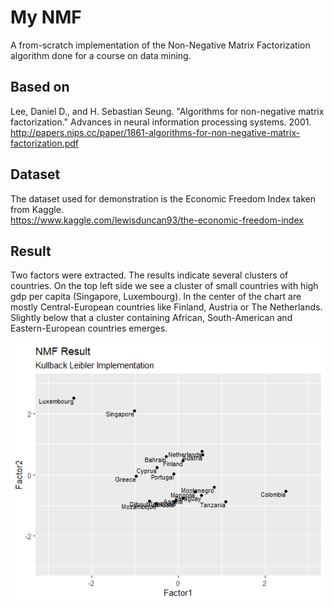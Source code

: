 # My NMF
A from-scratch implementation of the Non-Negative Matrix Factorization algorithm done for a course on data mining.

## Based on 
Lee, Daniel D., and H. Sebastian Seung. "Algorithms for non-negative matrix factorization." Advances in neural information processing systems. 2001.<br>
http://papers.nips.cc/paper/1861-algorithms-for-non-negative-matrix-factorization.pdf

## Dataset
The dataset used for demonstration is the Economic Freedom Index taken from Kaggle.<br>
https://www.kaggle.com/lewisduncan93/the-economic-freedom-index

## Result
Two factors were extracted.
The results indicate several clusters of countries. On the top left side we see a cluster of small countries with high gdp per capita (Singapore, Luxembourg). In the center of the chart are mostly Central-European countries like Finland, Austria or The Netherlands. Slightly below that a cluster containing African, South-American and  Eastern-European countries emerges.

![alt text](nmf_result.png "NMF Result")


